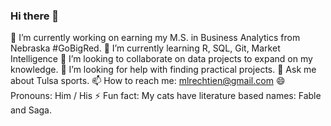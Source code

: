 ### Hi there 👋

<!--
**mlrechtien/mlrechtien** is a ✨ _special_ ✨ repository because its `README.md` (this file) appears on your GitHub profile.

Here are some ideas to get you started:
--> 
 🔭 I’m currently working on earning my M.S. in Business Analytics from Nebraska #GoBigRed.
 🌱 I’m currently learning R, SQL, Git, Market Intelligence
 👯 I’m looking to collaborate on data projects to expand on my knowledge.
 🤔 I’m looking for help with finding practical projects.
 💬 Ask me about Tulsa sports.
 📫 How to reach me: mlrechtien@gmail.com
 😄 Pronouns: Him / His
 ⚡ Fun fact: My cats have literature based names: Fable and Saga.

